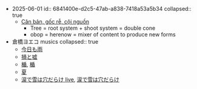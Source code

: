 - 2025-06-01
  id:: 6841400e-d2c5-47ab-a838-7418a53a5b34
  collapsed:: true
	- [Căn bản, gốc rễ, cội nguồn](https://creatzynotes.blogspot.com/2021/05/can-ban-goc-re.html)
		- Tree = root system + shoot system = double cone
		- obop = herenow = mixer of content to produce new forms
- 倉橋ヨエコ musics
  collapsed:: true
	- [今日も雨](https://youtu.be/73BcI5gz8ww)
	- [損と嘘](https://youtu.be/qE1ncWRnLVs)
	- [楯](https://youtu.be/aiLRLdW_zYs), [楯](https://youtu.be/qQ4scw0xMmE)
	- [夏](https://youtu.be/WIubOme4n5Q)
	- [涙で雪は穴だらけ live](https://youtu.be/suHQojjgyxE), [涙で雪は穴だらけ](https://youtu.be/QXoiv7YHOsk)